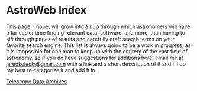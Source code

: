 # AstroWeb Index

This page, I hope, will grow into a hub through which astronomers will have a far easier time finding relevant data, software, and more, than having to sift through pages of results and carefully craft search terms on your favorite search engine. This list is always going to be a work in progress, as it is imopssible for one man to keep up with the entirety of the vast field of astronomy, so if you do have suggestions for additions here, email me at jaredkolecki@gmail.com with a link and a short description of it and I'll do my best to categorize it and add it in.

[Telescope Data Archives](dataarchives)

